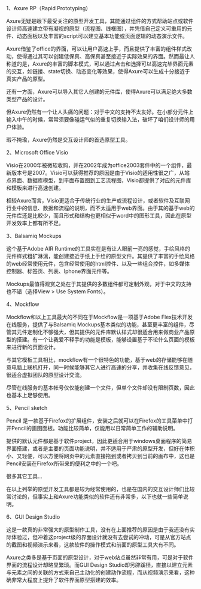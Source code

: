 1、Axure RP（Rapid Prototyping）

Axure无疑是眼下最受关注的原型开发工具，其能通过组件的方式帮助站点或软件设计师高速建立带有凝视的原型（流程图、线框图），并凭借自己定义可重用的元件、动态面板以及丰富的script可以建立基本功能或页面逻辑的动态演示文件。

Axure借鉴了office的界面，可以让用户高速上手，而且提供了丰富的组件样式改动，使得通过其可以创建低保真、高保真甚至接近于实际效果的界面。然而最让人称道的是，Axure的丰富的脚本模式，可以通过点击和选择可以高速完毕界面元素的交互，如链接、state切换、动态变化等效果，使得Axure可以生成十分接近于真实产品的原型。

还有一方面，Axure可以导入其它人创建的元件库，使得Axure可以满足绝大多数类型产品的设计。

但Axure仍然有一个让人头痛的问题：对于中文的支持不太友好。在小部分元件上输入中午的时候，常常须要像碰运气似的重复切换输入法，破坏了咱们设计师的用户体验。

瑕不掩瑜，Axure仍然是交互设计师的首选原型工具。

2、Microsoft Office Visio

Visio在2000年被微软收购，并在2002年成为office2003套件中的一个组件，最新版本号是2007。Visio可以获得推荐的原因是由于Visio的适用性很之广，从站点界面、数据库模型，到平面布置图到工艺流程图，Visio都提供了对应的元件库和模板来进行高速创建。

相较Axure而言，Visio更适合于传统行业的生产或流程设计，或者软件及互联网行业中的信息、数据和流程的说明，而不太适用于web界面。由于其的基于web的元件库还是比較少，而且形式和结构也更相似于word中的图形工具，因此在原型开发效率上都有所不足。

3、Balsamiq Mockups

这个基于Adobe AIR Runtime的工具实在是有让人眼前一亮的感觉，手绘风格的元件样式粗犷淋漓，能创建接近于纸上手绘的原型文件。其提供了丰富的手绘风格的web经常使用元件，包含经常使用的html控件、以及一些组合控件，如多媒体控制器、标签页、列表、Iphone界面元件等。

Mockups最值得观赏之处在于其提供的多数组件都可定制外观，对于中文的支持也不错（选择View > Use System Fonts）。

4、Mockflow

Mockflow和以上工具最大的不同在于Mockflow是一项基于Adobe Flex技术开发在线服务，提供了与Balsamiq Mockups基本类似的功能，甚至更丰富的组件，尽管其元件定制化不够强大，但其提供的元件库默认样式却很适合用来做商业产品原型的搭建。有一个让我爱不释手的功能是模板，能够设置基于不论什么页面的模板来进行新的页面设计。

与其它模板工具相比，mockflow有一个很特色的功能，基于web的存储能够在随意电脑上联机打开，同一时候能够其它人进行高速的分享，并收集在线反馈意见，很适合虚拟团队的原型设计交流。

尽管在线服务的基本帐号仅仅能创建一个文件，但单个文件却没有限制页数，因此也基本上足够使用。

5、Pencil sketch

Pencil 是一款基于Firefox的扩展组件，安装之后就可以在Firefox的工具菜单中打开Pencil的画图面板。功能比较简单，仅能用以日常简单工作的辅助说明。

提供的默认元件都是基于软件project，因此更适合用于windows桌面程序的简易界面搭建，或者是主要的页面功能说明，并不适用于严肃的原型开发，但好在体积小、又轻便，可以方便将网页中的元素直接拖到或者拷贝到当前的画布中，这也是Pencil安装在Firefox所带来的便利之中的一个吧。

很多其它工具...

在以上列举的原型开发工具都是较为经常使用的，也是在国内的交互设计师们比较常讨论的，但事实上和Axure功能类似的软件还有非常多，以下也就一些简单说明。

6、GUI Design Studio

这是一款真的非常强大的原型制作工具，没有在上面推荐的原因是由于我还没有实际体验过，但冲着这project级的界面设计就没有去尝试的冲动，可是从官方站点的截图和视频演示来看，这款软件的操作模式和前面的原型工具大有不同。

Axure之类多是基于页面的原型设计，对于web站点虽然非常有用，可是对于软件界面的流程设计却略显繁琐。而GUI Design Studio却另辟蹊径，直接以建立元素与元素之间的关联的方式来自己主动化的创建动作流程，而从视频演示来看，这种确非常大程度上提升了软件界面原型搭建的效率。